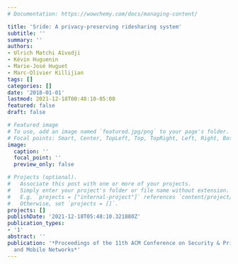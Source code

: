 ```yaml
---
# Documentation: https://wowchemy.com/docs/managing-content/

title: 'Sride: A privacy-preserving ridesharing system'
subtitle: ''
summary: ''
authors:
- Ulrich Matchi Aı̈vodji
- Kévin Huguenin
- Marie-José Huguet
- Marc-Olivier Killijian
tags: []
categories: []
date: '2018-01-01'
lastmod: 2021-12-18T00:48:10-05:00
featured: false
draft: false

# Featured image
# To use, add an image named `featured.jpg/png` to your page's folder.
# Focal points: Smart, Center, TopLeft, Top, TopRight, Left, Right, BottomLeft, Bottom, BottomRight.
image:
  caption: ''
  focal_point: ''
  preview_only: false

# Projects (optional).
#   Associate this post with one or more of your projects.
#   Simply enter your project's folder or file name without extension.
#   E.g. `projects = ["internal-project"]` references `content/project/deep-learning/index.md`.
#   Otherwise, set `projects = []`.
projects: []
publishDate: '2021-12-18T05:48:10.321880Z'
publication_types:
- '1'
abstract: ''
publication: '*Proceedings of the 11th ACM Conference on Security & Privacy in Wireless
  and Mobile Networks*'
---
```

